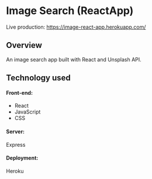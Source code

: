 # Image Search (ReactApp)
Live production: https://image-react-app.herokuapp.com/

## Overview
An image search app built with React and Unsplash API.

## Technology used
#### Front-end:
- React
- JavaScript
- CSS

#### Server: 
Express
#### Deployment: 
Heroku
